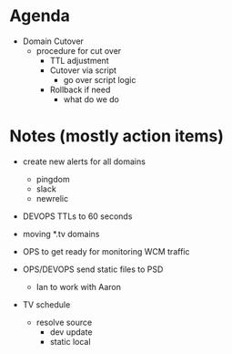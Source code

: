 # Agenda

- Domain Cutover
  - procedure for cut over
    - TTL adjustment
    - Cutover via script
      - go over script logic
    - Rollback if need
      - what do we do

# Notes (mostly action items)

- create new alerts for all domains
  - pingdom
  - slack
  - newrelic
- DEVOPS TTLs to 60 seconds
- moving \*.tv domains
- OPS to get ready for monitoring WCM traffic
- OPS/DEVOPS send static files to PSD
  - Ian to work with Aaron

- TV schedule
  - resolve source
    - dev update
    - static local

